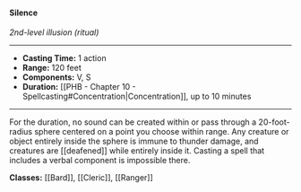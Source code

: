 #### Silence
*2nd-level illusion (ritual)*
___
- **Casting Time:** 1 action
- **Range:** 120 feet
- **Components:** V, S
- **Duration:** [[PHB - Chapter 10 - Spellcasting#Concentration|Concentration]], up to 10 minutes
---
For the duration, no sound can be created within or pass through a 20-foot-radius sphere centered on a point you choose within range. Any creature or object entirely inside the sphere is immune to thunder damage, and creatures are [[deafened]] while entirely inside it. Casting a spell that includes a verbal component is impossible there.

**Classes:** [[Bard]], [[Cleric]], [[Ranger]]